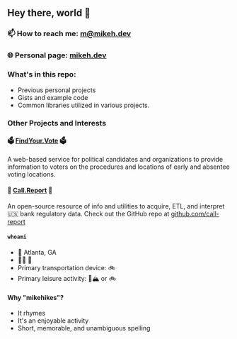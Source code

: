 ## Hey there, world 👋

### 📫 How to reach me: m@mikeh.dev
### 🌐 Personal page: [mikeh.dev](https://mikeh.dev)


### What's in this repo:
   - Previous personal projects
   - Gists and example code
   - Common libraries utilized in various projects.

### Other Projects and Interests

#### 🗳️ [FindYour.Vote](https://findyour.vote) 🗳️

A web-based service for political candidates and organizations to provide information to voters on the procedures and locations of early and absentee voting locations.

#### 🏦 [Call.Report](https://call.report) 🧾

An open-source resource of info and utilities to acquire, ETL, and interpret 🇺🇸 bank regulatory data. Check out the GitHub repo at [github.com/call-report](https://github.com/call-report)

#### `whoami`
- 📍 Atlanta, GA
- 🏳️‍🌈 👬
- Primary transportation device: 🚲
- Primary leisure activity: 🥾🏔 or 🚲 
   
#### Why "mikehikes"?
- It rhymes
- It's an enjoyable activity
- Short, memorable, and unambiguous spelling
